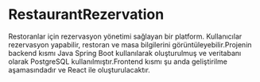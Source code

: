 # RestaurantRezervation
 Restoranlar için rezervasyon yönetimi sağlayan bir platform. Kullanıcılar rezervasyon yapabilir, restoran ve masa bilgilerini görüntüleyebilir.Projenin backend kısmı Java Spring Boot kullanılarak oluşturulmuş ve veritabanı olarak PostgreSQL kullanılmıştır.Frontend kısmı şu anda geliştirilme aşamasındadır ve React ile oluşturulacaktır.
